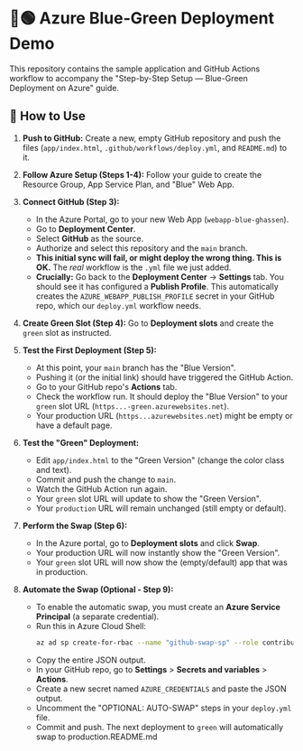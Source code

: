 # 🔵🟢 Azure Blue-Green Deployment Demo

This repository contains the sample application and GitHub Actions workflow to accompany the "Step-by-Step Setup — Blue-Green Deployment on Azure" guide.

## 🚀 How to Use

1.  **Push to GitHub:** Create a new, empty GitHub repository and push the files (`app/index.html`, `.github/workflows/deploy.yml`, and `README.md`) to it.

2.  **Follow Azure Setup (Steps 1-4):** Follow your guide to create the Resource Group, App Service Plan, and "Blue" Web App.

3.  **Connect GitHub (Step 3):**
    * In the Azure Portal, go to your new Web App (`webapp-blue-ghassen`).
    * Go to **Deployment Center**.
    * Select **GitHub** as the source.
    * Authorize and select this repository and the `main` branch.
    * **This initial sync will fail, or might deploy the wrong thing. This is OK.** The *real* workflow is the `.yml` file we just added.
    * **Crucially:** Go back to the **Deployment Center** -> **Settings** tab. You should see it has configured a **Publish Profile**. This automatically creates the `AZURE_WEBAPP_PUBLISH_PROFILE` secret in your GitHub repo, which our `deploy.yml` workflow needs.

4.  **Create Green Slot (Step 4):** Go to **Deployment slots** and create the `green` slot as instructed.

5.  **Test the First Deployment (Step 5):**
    * At this point, your `main` branch has the "Blue Version".
    * Pushing it (or the initial link) should have triggered the GitHub Action.
    * Go to your GitHub repo's **Actions** tab.
    * Check the workflow run. It should deploy the "Blue Version" to your `green` slot URL (`https...-green.azurewebsites.net`).
    * Your production URL (`https...azurewebsites.net`) might be empty or have a default page.

6.  **Test the "Green" Deployment:**
    * Edit `app/index.html` to the "Green Version" (change the color class and text).
    * Commit and push the change to `main`.
    * Watch the GitHub Action run again.
    * Your `green` slot URL will update to show the "Green Version".
    * Your `production` URL will remain unchanged (still empty or default).

7.  **Perform the Swap (Step 6):**
    * In the Azure portal, go to **Deployment slots** and click **Swap**.
    * Your production URL will now instantly show the "Green Version".
    * Your `green` slot URL will now show the (empty/default) app that was in production.

8.  **Automate the Swap (Optional - Step 9):**
    * To enable the automatic swap, you must create an **Azure Service Principal** (a separate credential).
    * Run this in Azure Cloud Shell:
        ```bash
        az ad sp create-for-rbac --name "github-swap-sp" --role contributor --scopes /subscriptions/{subscription-id}/resourceGroups/rg-bluegreen-demo --json-auth
        ```
    * Copy the entire JSON output.
    * In your GitHub repo, go to **Settings** > **Secrets and variables** > **Actions**.
    * Create a new secret named `AZURE_CREDENTIALS` and paste the JSON output.
    * Uncomment the "OPTIONAL: AUTO-SWAP" steps in your `deploy.yml` file.
    * Commit and push. The next deployment to `green` will automatically swap to production.README.md
